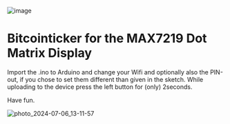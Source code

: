 ![image](https://github.com/arbadacarbaYK/Matrix-Bitcointicker/assets/63317640/70560a1b-4d50-4117-a905-a58b132a459f)

# Bitcointicker for the MAX7219 Dot Matrix Display

Import the .ino to Arduino and change your Wifi and optionally also the PIN-out, if you chose to set them different than given in the sketch.
While uploading to the device press the left button for (only) 2seconds.

Have fun.

![photo_2024-07-06_13-11-57](https://github.com/arbadacarbaYK/Matrix-Bitcointicker/assets/63317640/f20c29de-2e8b-49c7-b48a-980124b0bacf)
